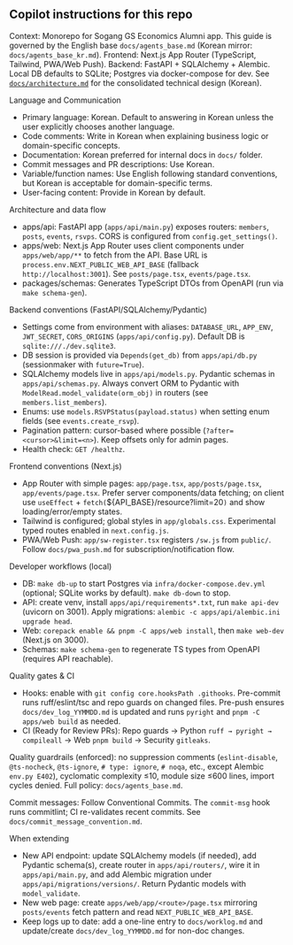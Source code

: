 ## Copilot instructions for this repo

Context: Monorepo for Sogang GS Economics Alumni app. This guide is governed by the English base `docs/agents_base.md` (Korean mirror: `docs/agents_base_kr.md`). Frontend: Next.js App Router (TypeScript, Tailwind, PWA/Web Push). Backend: FastAPI + SQLAlchemy + Alembic. Local DB defaults to SQLite; Postgres via docker-compose for dev. See [`docs/architecture.md`](../docs/architecture.md) for the consolidated technical design (Korean).

Language and Communication
- Primary language: Korean. Default to answering in Korean unless the user explicitly chooses another language.
- Code comments: Write in Korean when explaining business logic or domain-specific concepts.
- Documentation: Korean preferred for internal docs in `docs/` folder.
- Commit messages and PR descriptions: Use Korean.
- Variable/function names: Use English following standard conventions, but Korean is acceptable for domain-specific terms.
- User-facing content: Provide in Korean by default.

Architecture and data flow
- apps/api: FastAPI app (`apps/api/main.py`) exposes routers: `members`, `posts`, `events`, `rsvps`. CORS is configured from `config.get_settings()`.
- apps/web: Next.js App Router uses client components under `apps/web/app/**` to fetch from the API. Base URL is `process.env.NEXT_PUBLIC_WEB_API_BASE` (fallback `http://localhost:3001`). See `posts/page.tsx`, `events/page.tsx`.
- packages/schemas: Generates TypeScript DTOs from OpenAPI (run via `make schema-gen`).

Backend conventions (FastAPI/SQLAlchemy/Pydantic)
- Settings come from environment with aliases: `DATABASE_URL`, `APP_ENV`, `JWT_SECRET`, `CORS_ORIGINS` (`apps/api/config.py`). Default DB is `sqlite:///./dev.sqlite3`.
- DB session is provided via `Depends(get_db)` from `apps/api/db.py` (sessionmaker with `future=True`).
- SQLAlchemy models live in `apps/api/models.py`. Pydantic schemas in `apps/api/schemas.py`. Always convert ORM to Pydantic with `ModelRead.model_validate(orm_obj)` in routers (see `members.list_members`).
- Enums: use `models.RSVPStatus(payload.status)` when setting enum fields (see `events.create_rsvp`).
- Pagination pattern: cursor-based where possible (`?after=<cursor>&limit=<n>`). Keep offsets only for admin pages.
- Health check: `GET /healthz`.

Frontend conventions (Next.js)
- App Router with simple pages: `app/page.tsx`, `app/posts/page.tsx`, `app/events/page.tsx`. Prefer server components/data fetching; on client use `useEffect` + `fetch(`${API_BASE}/resource?limit=20`)` and show loading/error/empty states.
- Tailwind is configured; global styles in `app/globals.css`. Experimental typed routes enabled in `next.config.js`.
- PWA/Web Push: `app/sw-register.tsx` registers `/sw.js` from `public/`. Follow `docs/pwa_push.md` for subscription/notification flow.

Developer workflows (local)
- DB: `make db-up` to start Postgres via `infra/docker-compose.dev.yml` (optional; SQLite works by default). `make db-down` to stop.
- API: create venv, install `apps/api/requirements*.txt`, run `make api-dev` (uvicorn on 3001). Apply migrations: `alembic -c apps/api/alembic.ini upgrade head`.
- Web: `corepack enable && pnpm -C apps/web install`, then `make web-dev` (Next.js on 3000).
- Schemas: `make schema-gen` to regenerate TS types from OpenAPI (requires API reachable).

Quality gates & CI
- Hooks: enable with `git config core.hooksPath .githooks`. Pre-commit runs ruff/eslint/tsc and repo guards on changed files. Pre-push ensures `docs/dev_log_YYMMDD.md` is updated and runs `pyright` and `pnpm -C apps/web build` as needed.
- CI (Ready for Review PRs): Repo guards → Python `ruff → pyright → compileall` → Web `pnpm build` → Security `gitleaks`.

Quality guardrails (enforced): no suppression comments (`eslint-disable`, `@ts-nocheck`, `@ts-ignore`, `# type: ignore`, `# noqa`, etc., except Alembic `env.py E402`), cyclomatic complexity ≤10, module size ≤600 lines, import cycles denied. Full policy: `docs/agents_base.md`.

Commit messages: Follow Conventional Commits. The `commit-msg` hook runs commitlint; CI re-validates recent commits. See `docs/commit_message_convention.md`.

When extending
- New API endpoint: update SQLAlchemy models (if needed), add Pydantic schema(s), create router in `apps/api/routers/`, wire it in `apps/api/main.py`, and add Alembic migration under `apps/api/migrations/versions/`. Return Pydantic models with `model_validate`.
- New web page: create `apps/web/app/<route>/page.tsx` mirroring `posts/events` fetch pattern and read `NEXT_PUBLIC_WEB_API_BASE`.
- Keep logs up to date: add a one-line entry to `docs/worklog.md` and update/create `docs/dev_log_YYMMDD.md` for non-doc changes.
